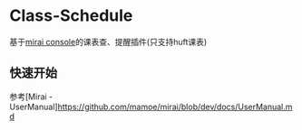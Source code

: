 # Class-Schedule
基于[mirai console](https://github.com/mamoe/mirai)的课表查、提醒插件(只支持huft课表)

## 快速开始
  参考[Mirai - UserManual]https://github.com/mamoe/mirai/blob/dev/docs/UserManual.md

